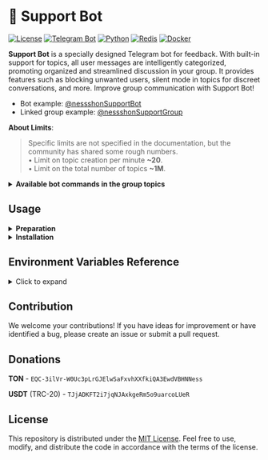 # 🤖 Support Bot

[![License](https://img.shields.io/github/license/tonmendon/ton-subdomain)](https://github.com/tonmendon/ton-subdomain/blob/main/LICENSE)
[![Telegram Bot](https://img.shields.io/badge/Bot-grey?logo=telegram)](https://core.telegram.org/bots)
[![Python](https://img.shields.io/badge/Python-3.10-blue.svg)](https://www.python.org/downloads/release/python-3100/)
[![Redis](https://img.shields.io/badge/Redis-Yes?logo=redis&color=white)](https://redis.io/)
[![Docker](https://img.shields.io/badge/Docker-blue?logo=docker&logoColor=white)](https://www.docker.com/)

**Support Bot** is a specially designed Telegram bot for feedback. With built-in support for topics, all user messages
are intelligently categorized, promoting organized and streamlined discussion in your group. It provides features such
as blocking unwanted users, silent mode in topics for discreet conversations, and more. Improve group communication with
Support Bot!

* Bot example: [@nessshonSupportBot](https://t.me/nessshonSupportBot)
* Linked group example: [@nessshonSupportGroup](https://t.me/nessshonSupportGroup)

**About Limits**:
<blockquote>
Specific limits are not specified in the documentation, but the community has shared some rough numbers. 
<br>
• Limit on topic creation per minute <b>~20</b>.
<br>
• Limit on the total number of topics <b>~1M</b>.
</blockquote>

<details>
<summary><b>Available bot commands in the group topics</b></summary>

* `/ban` - Block/Unblock User.

  Use this command to block or unblock a user, controlling the receipt of messages from them.

* `/silent` - Activate/Deactivate Silent Mode.

  Enable or disable silent mode to prevent messages from being sent to the user.

* `/information` - User Information.

  Receive a message containing basic information about the user.

</details>

## Usage

<details>
<summary><b>Preparation</b></summary>

1. Create a bot via [@BotFather](https://t.me/BotFather) and save the TOKEN (referred to as `BOT_TOKEN` later).
2. Create a group and enable topics in the group settings.
3. Add the created bot to the group as an admin and grant it the necessary rights to manage topics.
4. Add the bot [What's my Telegram ID?](https://t.me/my_id_bot) to the group and save the group ID (referred to
   as `BOT_GROUP_ID` later).
5. Optionally, customize the bot texts to fit your needs in the file
   named [texts](https://github.com/nessshon/support-bot/blob/483d39e2aeed374a0a1c1e80c5c963ba91802151/app/bot/utils/texts.py#L49).
6. Optionally, add the language you need
   to [SUPPORTED_LANGUAGES](https://github.com/nessshon/support-bot/blob/a678f259fa6c3a66087b0d4004545fbba954d830/app/bot/utils/texts.py#L10)
   and add the appropriate codes to
   the [data](https://github.com/nessshon/support-bot/blob/a678f259fa6c3a66087b0d4004545fbba954d830/app/bot/utils/texts.py#L46).

</details>

<details>
<summary><b>Installation</b></summary>

1. Clone the repository:

    ```bash
    git clone https://github.com/nessshon/support-bot.git
    ```

2. Change into the bot directory:

    ```bash
    cd support-bot
    ```
3. Clone environment variables file:

   ```bash
   cp .env.example .env
   ```

4. Configure [environment variables](#environment-variables-reference) variables file:

   ```bash
   nano .env
   ```

5. Running a bot in a docker container:

   ```bash
   docker-compose up --build
   ```

</details>

## Environment Variables Reference

<details>
<summary>Click to expand</summary>

Here is a comprehensive reference guide for the environment variables used in the project:

| Variable       | Type  | Description                                                   | Example         |
|----------------|-------|---------------------------------------------------------------|-----------------|
| `BOT_TOKEN`    | `str` | Bot token, obtained from [@BotFather](https://t.me/BotFather) | `123456:qweRTY` | 
| `BOT_DEV_ID`   | `int` | User ID of the bot developer or admin                         | `123456789`     |
| `BOT_GROUP_ID` | `str` | Group ID where the bot operates                               | `-100123456789` |
| `REDIS_HOST`   | `str` | The hostname or IP address of the Redis server                | `redis`         |
| `REDIS_PORT`   | `int` | The port number on which the Redis server is running          | `6379`          |
| `REDIS_DB`     | `int` | The Redis database number                                     | `1`             |

</details>

## Contribution

We welcome your contributions! If you have ideas for improvement or have identified a bug, please create an issue or
submit a pull request.

## Donations

**TON** - `EQC-3ilVr-W0Uc3pLrGJElwSaFxvhXXfkiQA3EwdVBHNNess`

**USDT** (TRC-20) - `TJjADKFT2i7jqNJAxkgeRm5o9uarcoLUeR`

## License

This repository is distributed under the [MIT License](LICENSE).
Feel free to use, modify, and distribute the code in accordance with the terms of the license.
